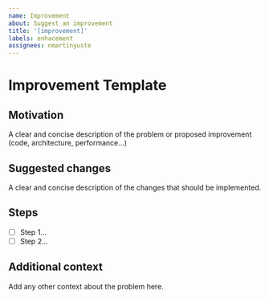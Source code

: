 ```yaml
---
name: Improvement
about: Suggest an improvement
title: '[improvement]'
labels: enhacement
assignees: nmartinyuste
---
```


# Improvement Template

## Motivation

A clear and concise description of the problem or proposed improvement (code, architecture, performance...)

## Suggested changes

A clear and concise description of the changes that should be implemented.

## Steps

- [ ] Step 1...
- [ ] Step 2...

## Additional context

Add any other context about the problem here.
